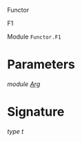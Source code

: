 Functor

F1

Module `Functor.F1`

# Parameters

<a id="argument-1-Arg"></a>

###### module [Arg](Functor.F1.argument-1-Arg.md)

# Signature

<a id="type-t"></a>

###### type t